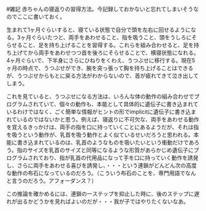 #雑記
赤ちゃんの寝返りの習得方法。今記録しておかないと忘れてしまいそうなのでここに書いておく。

生まれて1ヶ月ぐらいすると、寝ている状態で自分で頭を左右に回せるようになる。3ヶ月ぐらいたつと、両手をあわせること、指を吸うこと、頭をうしろにそらせること、足を持ち上げることを習得する。これらを組み合わせると、足を持ち上げてから両手をあわせつつ首を後ろにそらせることで、横寝状態になれる。4ヶ月ぐらいで、下半身にさらにひねりをくわえ、うつぶせに移行する。現在5ヶ月の時点で、うつぶせができ、腕を突っ張って胸を持ち上げることはできるが、うつぶせからもとに戻る方法がわからないので、首が疲れてきて泣き出してしまう。

これを見ていると、うつぶせになる方法は、いろんな体の動作の組み合わせでプログラムされていて、個々の動作も、本能として具体的に遺伝子に書き込まれているわけではなく、ごく簡単な情報がヒントの形でimplicitに遺伝子に書き込まれているのではないかと思う。例えば、寝返りに不可欠な、両手をあわせる動作を覚えるきっかけは、両手の指を口に持っていくことにあるようだが、それは指を吸うという動作が、乳首を吸う動作とよく似ているせいだろうと思われる。本能に書き込まれているのは、乳首のようなものを吸いたいという衝動だけであろう。指のサイズを乳首のサイズと同等になるような形質があらかじめ遺伝子にプログラムされており、指が乳首の代用品になって手を口に持っていく動作を誘発し、さらに両手をあわせる喜びを誘発し、・・・という連鎖がどんどん次の高度な動作の布石になっているのだろう。（こういう布石のことを、専門用語でなんと言うのだろう。アフォーダンス？）

この推論を確かめるには、連鎖の一ステップを抑止した時に、後のステップに遅れが出るかどうかを見ればよいのだが・・・我が子ではやりたくないなあ。
<!--  -->

